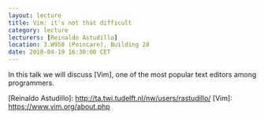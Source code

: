 ```yaml
---
layout: lecture
title: Vim: it's not that difficult
category: lecture
lecturers: [Reinaldo Astudillo]
location: 3.W950 (Poincare), Building 28 
date: 2018-04-19 16:30:00 CET
---
```


In this talk we will discuss [Vim], one of the most popular text editors among programmers.
 
\[Reinaldo Astudillo]: http://ta.twi.tudelft.nl/nw/users/rastudillo/
\[Vim]: https://www.vim.org/about.php
